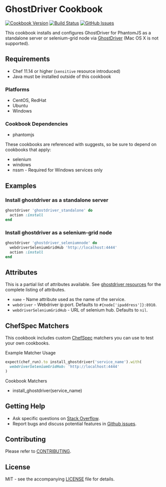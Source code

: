 # GhostDriver Cookbook

[![Cookbook Version](http://img.shields.io/cookbook/v/ghostdriver.svg?style=flat-square)][supermarket]
[![Build Status](http://img.shields.io/travis/dhoer/chef-ghostdriver.svg?style=flat-square)][travis]
[![GitHub Issues](http://img.shields.io/github/issues/dhoer/chef-ghostdriver.svg?style=flat-square)][github]

[supermarket]: https://supermarket.chef.io/cookbooks/ghostdriver
[travis]: https://travis-ci.org/dhoer/chef-ghostdriver
[github]: https://github.com/dhoer/chef-ghostdriver/issues

This cookbook installs and configures GhostDriver for PhantomJS as a standalone server or selenium-grid node via
[GhostDriver](https://github.com/detro/ghostdriver) (Mac OS X is not supported).

## Requirements

- Chef 11.14 or higher (`sensitive` resource introduced)
- Java must be installed outside of this cookbook

### Platforms

- CentOS, RedHat
- Ubuntu
- Windows

### Cookbook Dependencies

- phantomjs

These cookbooks are referenced with suggests, so be sure to depend on cookbooks that apply:

- selenium
- windows
- nssm - Required for Windows services only 

## Examples

### Install ghostdriver as a standalone server

```ruby
ghostdriver 'ghostdriver_standalone' do
  action :install
end
```

### Install ghostdriver as a selenium-grid node

```ruby
ghostdriver 'ghostdriver_seleniumnode' do
  webdriverSeleniumGridHub 'http://localhost:4444'
  action :install
end
```

## Attributes

This is a partial list of attributes available. See
[ghostdriver resources](https://github.com/dhoer/chef-ghostdriver/blob/master/resources/default.rb)
for the complete listing of attributes.

- `name` - Name attribute used as the name of the service.
- `webdriver` - Webdriver ip:port.  Defaults to `#{node['ipaddress']}:8910`.
- `webdriverSeleniumGridHub` -  URL of selenium hub. Defaults to `nil`.

## ChefSpec Matchers

This cookbook includes custom [ChefSpec](https://github.com/sethvargo/chefspec) matchers you can use to test 
your own cookbooks.

Example Matcher Usage

```ruby
expect(chef_run).to install_ghostdriver('service_name').with(
  webdriverSeleniumGridHub: 'http://localhost:4444'
)
```
      
Cookbook Matchers

- install_ghostdriver(service_name)

## Getting Help

- Ask specific questions on [Stack Overflow](http://stackoverflow.com/questions/tagged/chef-ghostdriver).
- Report bugs and discuss potential features in [Github issues](https://github.com/dhoer/chef-ghostdriver/issues).

## Contributing

Please refer to [CONTRIBUTING](https://github.com/dhoer/chef-ghostdriver/blob/master/CONTRIBUTING.md).

## License

MIT - see the accompanying [LICENSE](https://github.com/dhoer/chef-ghostdriver/blob/master/LICENSE.md) file for details.
